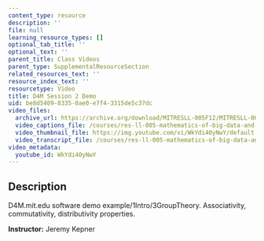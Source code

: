 ```yaml
---
content_type: resource
description: ''
file: null
learning_resource_types: []
optional_tab_title: ''
optional_text: ''
parent_title: Class Videos
parent_type: SupplementalResourceSection
related_resources_text: ''
resource_index_text: ''
resourcetype: Video
title: D4M Session 2 Demo
uid: be8d5409-8335-0ae0-e7f4-3315de5c37dc
video_files:
  archive_url: https://archive.org/download/MITRESLL-005F12/MITRESLL-005F12_L02_Demo_300k.mp4
  video_captions_file: /courses/res-ll-005-mathematics-of-big-data-and-machine-learning-january-iap-2020/f51635e2a64b5f789f835b808f4a674d_WkYdi40yNwY.vtt
  video_thumbnail_file: https://img.youtube.com/vi/WkYdi40yNwY/default.jpg
  video_transcript_file: /courses/res-ll-005-mathematics-of-big-data-and-machine-learning-january-iap-2020/471f1f975ed134485fafbf0be5d06212_WkYdi40yNwY.pdf
video_metadata:
  youtube_id: WkYdi40yNwY
---
```


Description
-----------

D4M.mit.edu software demo example/1Intro/3GroupTheory. Associativity, commutativity, distributivity properties.

**Instructor:** Jeremy Kepner